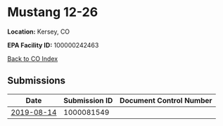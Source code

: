 # Mustang 12-26

**Location:** Kersey, CO

**EPA Facility ID:** 100000242463

[Back to CO Index](../../index.md)

## Submissions

| Date | Submission ID | Document Control Number |
|------|--------------|-------------------------|
| [2019-08-14](submissions/1000081549.md) | 1000081549 |  |
